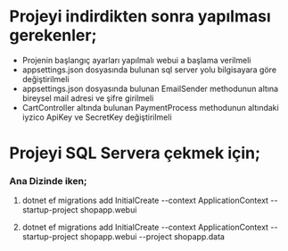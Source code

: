 # Projeyi indirdikten sonra yapılması gerekenler;

* Projenin başlangıç ayarları yapılmalı webui a başlama verilmeli
* appsettings.json dosyasında bulunan sql server yolu bilgisayara göre değiştirilmeli
* appsettings.json dosyasında bulunan EmailSender methodunun altına bireysel mail adresi ve şifre girilmeli
* CartController altında bulunan PaymentProcess methodunun altındaki iyzico ApiKey ve SecretKey değiştirilmeli


# Projeyi SQL Servera çekmek için;

### Ana Dizinde iken;

1. dotnet ef migrations add InitialCreate --context ApplicationContext --startup-project shopapp.webui

2. dotnet ef migrations add InitialCreate --context ApplicationContext --startup-project shopapp.webui --project shopapp.data

